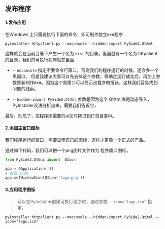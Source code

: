 ## 发布程序

#### 1.发布应用

在Windows 上只需要执行下面的命令，即可制作独立exe程序

```
pyinstaller httpclient.py --noconsole --hidden-import PySide2.QtXml
```

这样就会在当前目录下产生一个名为 `dist` 的目录。里面就有一个名为 httpclient 的目录，我们的可执行程序就在里面

- `--noconsole` 指定不要命令行窗口，否则我们的程序运行的时候，还会多一个黑窗口。 但是我建议大家可以先去掉这个参数，等确定运行成功后，再加上参数重新制作exe。因为这个黑窗口可以显示出程序的报错，这样我们容易找到问题的线索。

- `--hidden-import PySide2.QtXml` 参数是因为这个 QtXml库是动态导入，PyInstaller没法分析出来，需要我们告诉它，

最后，别忘了，把程序所需要的ui文件拷贝到打包目录中。

#### 2.添加主窗口图标

我们程序运行的窗口，需要显示自己的图标，这样才更像一个正式的产品。

通过如下代码，我们可以把一个png图片文件作为 程序窗口图标。

```py
from PySide2.QtGui import  QIcon

app = QApplication([])
# 加载 icon
app.setWindowIcon(QIcon('logo.png'))
```

#### 3.应用程序图标

> 可以在PyInstaller创建可执行程序时，通过参数 `--icon="logo.ico"` 指定。

```
pyinstaller httpclient.py --noconsole --hidden-import PySide2.QtXml --icon="logo.ico"
```

